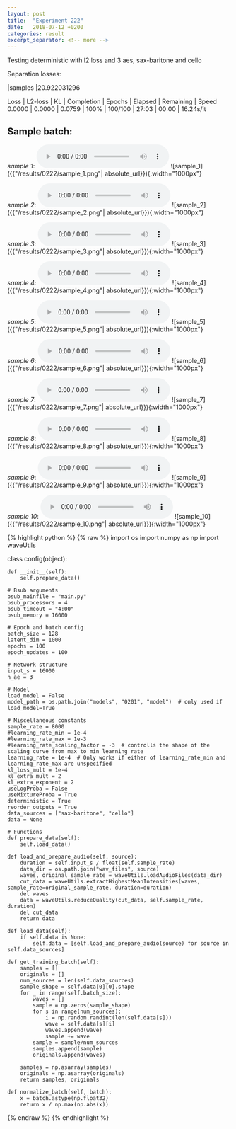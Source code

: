 ```yaml
---
layout: post
title:  "Experiment 222"
date:   2018-07-12 +0200
categories: result
excerpt_separator: <!-- more -->
---
```

Testing deterministic with l2 loss and 3 aes, sax-baritone and cello

Separation losses:

|samples
|20.922031296

Loss | L2-loss | KL | Completion | Epochs | Elapsed | Remaining | Speed
0.0000 | 0.0000 | 0.0759 | 100% | 100/100 | 27:03 | 00:00 | 16.24s/it<!-- more -->

## **Sample batch**:
_sample 1_:
<audio src="/ResultsOverview/results/0222/sample_1.wav" controls preload></audio>
![sample_1]({{"/results/0222/sample_1.png"| absolute_url}}){:width="1000px"}

_sample 2_:
<audio src="/ResultsOverview/results/0222/sample_2.wav" controls preload></audio>
![sample_2]({{"/results/0222/sample_2.png"| absolute_url}}){:width="1000px"}

_sample 3_:
<audio src="/ResultsOverview/results/0222/sample_3.wav" controls preload></audio>
![sample_3]({{"/results/0222/sample_3.png"| absolute_url}}){:width="1000px"}

_sample 4_:
<audio src="/ResultsOverview/results/0222/sample_4.wav" controls preload></audio>
![sample_4]({{"/results/0222/sample_4.png"| absolute_url}}){:width="1000px"}

_sample 5_:
<audio src="/ResultsOverview/results/0222/sample_5.wav" controls preload></audio>
![sample_5]({{"/results/0222/sample_5.png"| absolute_url}}){:width="1000px"}

_sample 6_:
<audio src="/ResultsOverview/results/0222/sample_6.wav" controls preload></audio>
![sample_6]({{"/results/0222/sample_6.png"| absolute_url}}){:width="1000px"}

_sample 7_:
<audio src="/ResultsOverview/results/0222/sample_7.wav" controls preload></audio>
![sample_7]({{"/results/0222/sample_7.png"| absolute_url}}){:width="1000px"}

_sample 8_:
<audio src="/ResultsOverview/results/0222/sample_8.wav" controls preload></audio>
![sample_8]({{"/results/0222/sample_8.png"| absolute_url}}){:width="1000px"}

_sample 9_:
<audio src="/ResultsOverview/results/0222/sample_9.wav" controls preload></audio>
![sample_9]({{"/results/0222/sample_9.png"| absolute_url}}){:width="1000px"}

_sample 10_:
<audio src="/ResultsOverview/results/0222/sample_10.wav" controls preload></audio>
![sample_10]({{"/results/0222/sample_10.png"| absolute_url}}){:width="1000px"}


{% highlight python %}
{% raw %}
import os
import numpy as np
import waveUtils


class config(object):

	def __init__(self):
		self.prepare_data()

	# Bsub arguments
	bsub_mainfile = "main.py"
	bsub_processors = 4
	bsub_timeout = "4:00"
	bsub_memory = 16000

	# Epoch and batch config
	batch_size = 128
	latent_dim = 1000
	epochs = 100
	epoch_updates = 100

	# Network structure
	input_s = 16000
	n_ae = 3

	# Model
	load_model = False
	model_path = os.path.join("models", "0201", "model")  # only used if load_model=True

	# Miscellaneous constants
	sample_rate = 8000
	#learning_rate_min = 1e-4
	#learning_rate_max = 1e-3
	#learning_rate_scaling_factor = -3  # controlls the shape of the scaling curve from max to min learning rate
	learning_rate = 1e-4  # Only works if either of learning_rate_min and learning_rate_max are unspecified
	kl_loss_mult = 1e-4
	kl_extra_mult = 2
	kl_extra_exponent = 2
	useLogProba = False
	useMixtureProba = True
	deterministic = True
	reorder_outputs = True
	data_sources = ["sax-baritone", "cello"]
	data = None

	# Functions
	def prepare_data(self):
		self.load_data()

	def load_and_prepare_audio(self, source):
		duration = self.input_s / float(self.sample_rate)
		data_dir = os.path.join("wav_files", source)
		waves, original_sample_rate = waveUtils.loadAudioFiles(data_dir)
		cut_data = waveUtils.extractHighestMeanIntensities(waves, sample_rate=original_sample_rate, duration=duration)
		del waves
		data = waveUtils.reduceQuality(cut_data, self.sample_rate, duration)
		del cut_data
		return data

	def load_data(self):
		if self.data is None:
			self.data = [self.load_and_prepare_audio(source) for source in self.data_sources]

	def get_training_batch(self):
		samples = []
		originals = []
		num_sources = len(self.data_sources)
		sample_shape = self.data[0][0].shape
		for _ in range(self.batch_size):
			waves = []
			sample = np.zeros(sample_shape)
			for s in range(num_sources):
				i = np.random.randint(len(self.data[s]))
				wave = self.data[s][i]
				waves.append(wave)
				sample += wave
			sample = sample/num_sources
			samples.append(sample)
			originals.append(waves)

		samples = np.asarray(samples)
		originals = np.asarray(originals)
		return samples, originals

	def normalize_batch(self, batch):
		x = batch.astype(np.float32)
		return x / np.max(np.abs(x))

{% endraw %}
{% endhighlight %}

